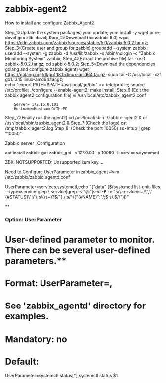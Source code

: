 # zabbix-agent2
How to install and configure Zabbix_Agent2

Step_1:(Update the system packages)
yum update;
yum install -y wget pcre-devel gcc zlib-devel;
Step_2:(Download the zabbix 5.0)
wget https://cdn.zabbix.com/zabbix/sources/stable/5.0/zabbix-5.0.2.tar.gz;
Step_3:(Create user and group for zabbix)
groupadd --system zabbix;
useradd --system -g zabbix -d /usr/lib/zabbix -s /sbin/nologin -c "Zabbix Monitoring System" zabbix;
Step_4:(Extract the archive file)
tar -xvzf zabbix-5.0.2.tar.gz;
cd zabbix-5.0.2;
Step_5:(Download the dependencies golang and configure zabbix agent)
wget https://golang.org/dl/go1.13.15.linux-amd64.tar.gz;
sudo tar -C /usr/local -xzf go1.13.15.linux-amd64.tar.gz;  
echo "export PATH=$PATH:/usr/local/go/bin" >> /etc/profile;
source /etc/profile;
./configure --enable-agent2;
make install;
Step_6:(Edit the zabbix agent2 configuration file)
vi /usr/local/etc/zabbix_agent2.conf

		Server= 172.16.0.101
		Hostname=HostnameOfThePC
Step_7:(Finally run the agent2)
cd /usr/local/sbin
./zabbix-agent2 &
or
/usr/local/sbin/zabbix_agent2 &
Step_7:(Check the logs)
cat /tmp/zabbix_agent2.log
Step_8: (Check the port 10050)
ss     -lntup | grep “10050”



Zabbix_server _Configuration

apt install zabbix-get
zabbix_get -s 127.0.0.1 -p 10050 -k services.systemctl


ZBX_NOTSUPPORTED: Unsupported item key….

Need to Configure UserParameter in zabbix_agent
#vim /etc/zabbix/zabbix_agentd.conf

UserParameter=services.systemctl,echo "{\"data\":[$(systemctl list-unit-files --type=service|grep \.service|grep -v "@"|sed -E -e "s/\.service\s+/\",\"{#STATUS}\":\"/;s/(\s+)?$/\"},/;s/^/{\"{#NAME}\":\"/;$ s/.$//")]}"



**
### Option: UserParameter
#       User-defined parameter to monitor. There can be several user-defined parameters.**
#       Format: UserParameter=<key>,<shell command>
#       See 'zabbix_agentd' directory for examples.
#
# Mandatory: no
# Default:
UserParameter=systemctl.status[*],systemctl status $1



